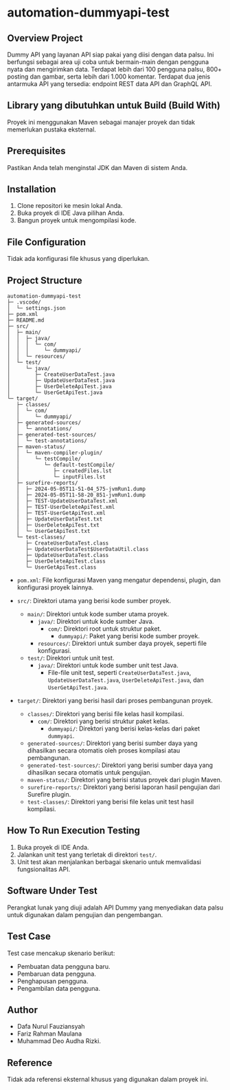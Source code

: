 # automation-dummyapi-test

## Overview Project
Dummy API yang layanan API siap pakai yang diisi dengan data palsu. Ini berfungsi sebagai area uji coba untuk bermain-main dengan pengguna nyata dan mengirimkan data. Terdapat lebih dari 100 pengguna palsu, 800+ posting dan gambar, serta lebih dari 1.000 komentar. Terdapat dua jenis antarmuka API yang tersedia: endpoint REST data API dan GraphQL API.

## Library yang dibutuhkan untuk Build (Build With)
Proyek ini menggunakan Maven sebagai manajer proyek dan tidak memerlukan pustaka eksternal.

## Prerequisites
Pastikan Anda telah menginstal JDK dan Maven di sistem Anda.

## Installation
1. Clone repositori ke mesin lokal Anda.
2. Buka proyek di IDE Java pilihan Anda.
3. Bangun proyek untuk mengompilasi kode.

## File Configuration
Tidak ada konfigurasi file khusus yang diperlukan.

## Project Structure

```
automation-dummyapi-test
├─ .vscode/
│  └─ settings.json
├─ pom.xml
├─ README.md
├─ src/
│  ├─ main/
│  │  ├─ java/
│  │  │  └─ com/
│  │  │     └─ dummyapi/
│  │  └─ resources/
│  └─ test/
│     └─ java/
│        ├─ CreateUserDataTest.java
│        ├─ UpdateUserDataTest.java
│        ├─ UserDeleteApiTest.java
│        └─ UserGetApiTest.java
└─ target/
   ├─ classes/
   │  └─ com/
   │     └─ dummyapi/
   ├─ generated-sources/
   │  └─ annotations/
   ├─ generated-test-sources/
   │  └─ test-annotations/
   ├─ maven-status/
   │  └─ maven-compiler-plugin/
   │     └─ testCompile/
   │        └─ default-testCompile/
   │           ├─ createdFiles.lst
   │           └─ inputFiles.lst
   ├─ surefire-reports/
   │  ├─ 2024-05-05T11-51-04_575-jvmRun1.dump
   │  ├─ 2024-05-05T11-58-20_851-jvmRun1.dump
   │  ├─ TEST-UpdateUserDataTest.xml
   │  ├─ TEST-UserDeleteApiTest.xml
   │  ├─ TEST-UserGetApiTest.xml
   │  ├─ UpdateUserDataTest.txt
   │  ├─ UserDeleteApiTest.txt
   │  └─ UserGetApiTest.txt
   └─ test-classes/
      ├─ CreateUserDataTest.class
      ├─ UpdateUserDataTest$UserDataUtil.class
      ├─ UpdateUserDataTest.class
      ├─ UserDeleteApiTest.class
      └─ UserGetApiTest.class
```

- `pom.xml`: File konfigurasi Maven yang mengatur dependensi, plugin, dan konfigurasi proyek lainnya.
- `src/`: Direktori utama yang berisi kode sumber proyek.
  - `main/`: Direktori untuk kode sumber utama proyek.
    - `java/`: Direktori untuk kode sumber Java.
      - `com/`: Direktori root untuk struktur paket.
        - `dummyapi/`: Paket yang berisi kode sumber proyek.
    - `resources/`: Direktori untuk sumber daya proyek, seperti file konfigurasi.
  - `test/`: Direktori untuk unit test.
    - `java/`: Direktori untuk kode sumber unit test Java.
      - File-file unit test, seperti `CreateUserDataTest.java`, `UpdateUserDataTest.java`, `UserDeleteApiTest.java`, dan `UserGetApiTest.java`.

- `target/`: Direktori yang berisi hasil dari proses pembangunan proyek.
  - `classes/`: Direktori yang berisi file kelas hasil kompilasi.
    - `com/`: Direktori yang berisi struktur paket kelas.
      - `dummyapi/`: Direktori yang berisi kelas-kelas dari paket `dummyapi`.
  - `generated-sources/`: Direktori yang berisi sumber daya yang dihasilkan secara otomatis oleh proses kompilasi atau pembangunan.
  - `generated-test-sources/`: Direktori yang berisi sumber daya yang dihasilkan secara otomatis untuk pengujian.
  - `maven-status/`: Direktori yang berisi status proyek dari plugin Maven.
  - `surefire-reports/`: Direktori yang berisi laporan hasil pengujian dari Surefire plugin.
  - `test-classes/`: Direktori yang berisi file kelas unit test hasil kompilasi.

## How To Run Execution Testing
1. Buka proyek di IDE Anda.
2. Jalankan unit test yang terletak di direktori `test/`.
3. Unit test akan menjalankan berbagai skenario untuk memvalidasi fungsionalitas API.

## Software Under Test
Perangkat lunak yang diuji adalah API Dummy yang menyediakan data palsu untuk digunakan dalam pengujian dan pengembangan.

## Test Case
Test case mencakup skenario berikut:
- Pembuatan data pengguna baru.
- Pembaruan data pengguna.
- Penghapusan pengguna.
- Pengambilan data pengguna.

## Author
- Dafa Nurul Fauziansyah
- Fariz Rahman Maulana
- Muhammad Deo Audha Rizki.

## Reference
Tidak ada referensi eksternal khusus yang digunakan dalam proyek ini.
